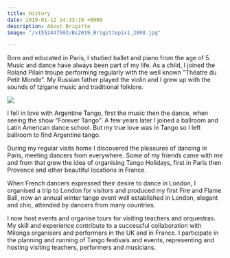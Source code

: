 ```yaml
---
title: History
date: 2019-01-12 14:33:19 +0000
description: About Brigitte
image: "/v1552447593/Bs2019_Brigittepix1_2008.jpg"

---
```

Born and educated in Paris, I studied ballet and piano from the age of 5. Music and dance have always been part of my life. As a child, I joined the Roland Pilain troupe performing regularly with the well known "Théatre du Petit Monde". My Russian father played the violin and I grew up with the sounds of tzigane music and traditional folklore.

![](https://res.cloudinary.com/paris-tango/image/upload/v1552525987/Bs2019_Brigittepix2_2008.jpg)

I fell in love with Argentine Tango, first the music then the dance, when seeing  the show "Forever Tango". A few years later I joined a ballroom and Latin American dance school. But my true love was in Tango so I left ballroom to find Argentine tango.

During my regular visits home I discovered the pleasures of dancing in Paris, meeting dancers from everywhere. Some of my friends came with me and from that grew the idea of organising Tango Holidays, first in Paris then Provence and other beautiful locations in France.

When French dancers expressed their desire to dance in London, I organised a trip to London for visitors and produced my first Fire and Flame Ball, now an annual winter tango event well established in London, elegant and chic, attended by dancers from many countries.

I now host events and organise tours for visiting teachers and orquestras. My skill and experience contribute to a successful collaboration with Milonga organisers and performers in the UK and in France. I participate in the planning and running of Tango festivals and events, representing and hosting visiting teachers, performers and musicians.